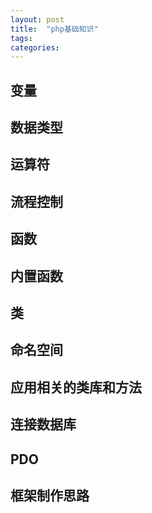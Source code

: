 ```yaml
---
layout: post
title:  "php基础知识"
tags:
categories:
---
```

## 变量

## 数据类型

## 运算符

## 流程控制

## 函数

## 内置函数

## 类

## 命名空间

## 应用相关的类库和方法

## 连接数据库

## PDO

## 框架制作思路
